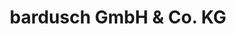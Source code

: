 ---
title: "bardusch GmbH & Co. KG"
url: /landsberg-am-lech/bardusch-gmbh-und-co-kg/
shop: Wäscherei
---